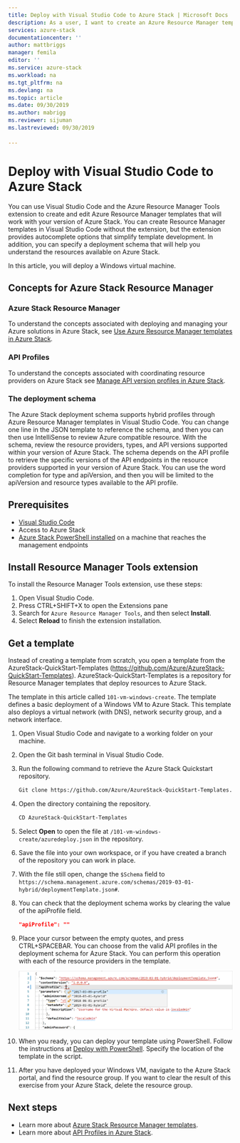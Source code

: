 ```yaml
---
title: Deploy with Visual Studio Code to Azure Stack | Microsoft Docs
description: As a user, I want to create an Azure Resource Manager template in Visual Studio Code and use the deployment schema to prepare a template that is compatible with my version of Azure Stack.
services: azure-stack
documentationcenter: ''
author: mattbriggs
manager: femila
editor: ''
ms.service: azure-stack
ms.workload: na
ms.tgt_pltfrm: na
ms.devlang: na
ms.topic: article
ms.date: 09/30/2019
ms.author: mabrigg
ms.reviewer: sijuman
ms.lastreviewed: 09/30/2019

---
```


# Deploy with Visual Studio Code to Azure Stack

You can use Visual Studio Code and the Azure Resource Manager Tools extension to create and edit Azure Resource Manager templates that will work with your version of Azure Stack. You can create Resource Manager templates in Visual Studio Code without the extension, but the extension provides autocomplete options that simplify template development. In addition, you can specify a deployment schema that will help you understand the resources available on Azure Stack.

In this article, you will deploy a Windows virtual machine.

## Concepts for Azure Stack Resource Manager

### Azure Stack Resource Manager

To understand the concepts associated with deploying and managing your Azure solutions in Azure Stack, see [Use Azure Resource Manager templates in Azure Stack](azure-stack-arm-templates.md).

### API Profiles
To understand the concepts associated with coordinating resource providers on Azure Stack see [Manage API version profiles in Azure Stack](azure-stack-version-profiles.md).

### The deployment schema

The Azure Stack deployment schema supports hybrid profiles through Azure Resource Manager templates in Visual Studio Code. You can change one line in the JSON template to reference the schema, and then you can then use IntelliSense to review Azure compatible resource. With the schema, review the resource providers, types, and API versions supported within your version of Azure Stack. The schema depends on the API profile to retrieve the specific versions of the API endpoints in the resource providers supported in your version of Azure Stack. You can use the word completion for type and apiVersion, and then you will be limited to the apiVersion and resource types available to the API profile.

## Prerequisites

- [Visual Studio Code](https://code.visualstudio.com/)
- Access to Azure Stack
- [Azure Stack PowerShell installed](https://docs.microsoft.com/azure-stack/operator/azure-stack-powershell-install?toc=https%3A%2F%2Fdocs.microsoft.com%2Fen-us%2Fazure-stack%2Fuser%2FTOC.json&bc=https%3A%2F%2Fdocs.microsoft.com%2Fen-us%2Fazure-stack%2Fbreadcrumb%2Ftoc.json) on a machine that reaches the management endpoints

## Install Resource Manager Tools extension

To install the Resource Manager Tools extension, use these steps:

1. Open Visual Studio Code.
2. Press CTRL+SHIFT+X to open the Extensions pane
3. Search for `Azure Resource Manager Tools`, and then select **Install**.
4. Select **Reload** to finish the extension installation.

## Get a template

Instead of creating a template from scratch, you open a template from the AzureStack-QuickStart-Templates (https://github.com/Azure/AzureStack-QuickStart-Templates). AzureStack-QuickStart-Templates is a repository for Resource Manager templates that deploy resources to Azure Stack. 

The template in this article called `101-vm-windows-create`. The template defines a basic deployment of a Windows VM to Azure Stack.  This template also deploys a virtual network (with DNS), network security group, and a network interface.

1. Open Visual Studio Code and navigate to a working folder on your machine.
2. Open the Git bash terminal in Visual Studio Code.
3. Run the following command to retrieve the Azure Stack Quickstart repository.
    ```bash  
    Git clone https://github.com/Azure/AzureStack-QuickStart-Templates.git
    ```
4. Open the directory containing the repository.
    ```bash  
    CD AzureStack-QuickStart-Templates
    ```
5. Select **Open** to open the file at `/101-vm-windows-create/azuredeploy.json` in the repository.
6. Save the file into your own workspace, or if you have created a branch of the repository you can work in place.
7. With the file still open, change the `$Schema` field to `https://schema.management.azure.com/schemas/2019-03-01-hybrid/deploymentTemplate.json#`.
8. You can check that the deployment schema works by clearing the value of the apiProfile field.
    ```JSON  
    "apiProfile": ""
    ```
9. Place your cursor between the empty quotes, and press CTRL+SPACEBAR. You can choose from the valid API profiles in the deployment schema for Azure Stack. You can perform this operation with each of the resource providers in the template.

    ![Azure Stack Resource Manager Deployment Schema](./media/azure-stack-arm-deploy-template-vscode/azure-stack-arm-vscode-schema.png)

10. When you ready, you can deploy your template using PowerShell. Follow the instructions at [Deploy with PowerShell](azure-stack-deploy-template-powershell.md). Specify the location of the template in the script.
11. After you have deployed your Windows VM, navigate to the Azure Stack portal, and find the resource group. If you want to clear the result of this exercise from your Azure Stack, delete the resource group.

## Next steps

- Learn more about [Azure Stack Resource Manager templates](azure-stack-arm-templates.md).  
- Learn more about [API Profiles in Azure Stack](azure-stack-version-profiles.md).